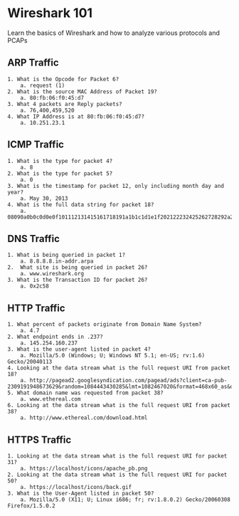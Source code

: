 # Wireshark 101

Learn the basics of Wireshark and how to analyze various protocols and PCAPs

## ARP Traffic

    1. What is the Opcode for Packet 6?
        a. request (1)
    2. What is the source MAC Address of Packet 19?
        a. 80:fb:06:f0:45:d7
    3. What 4 packets are Reply packets?
        a. 76,400,459,520
    4. What IP Address is at 80:fb:06:f0:45:d7?
        a. 10.251.23.1

## ICMP Traffic

    1. What is the type for packet 4?
        a. 8
    2. What is the type for packet 5?
        a. 0
    3. What is the timestamp for packet 12, only including month day and year?
        a. May 30, 2013
    4. What is the full data string for packet 18?
        a. 08090a0b0c0d0e0f101112131415161718191a1b1c1d1e1f202122232425262728292a2b2c2d2e2f3031323334353637
    
## DNS Traffic

    1. What is being queried in packet 1?
        a. 8.8.8.8.in-addr.arpa
    2.  What site is being queried in packet 26? 
        a. www.wireshark.org
    3. What is the Transaction ID for packet 26?
        a. 0x2c58

## HTTP Traffic

    1. What percent of packets originate from Domain Name System?
        a. 4.7
    2. What endpoint ends in .237?
        a. 145.254.160.237
    3. What is the user-agent listed in packet 4?
        a. Mozilla/5.0 (Windows; U; Windows NT 5.1; en-US; rv:1.6) Gecko/20040113
    4. Looking at the data stream what is the full request URI from packet 18?
        a. http://pagead2.googlesyndication.com/pagead/ads?client=ca-pub-2309191948673629&random=1084443430285&lmt=1082467020&format=468x60_as&output=html&url=http%3A%2F%2Fwww.ethereal.com%2Fdownload.html&color_bg=FFFFFF&color_text=333333&color_link=000000&color_url=666633&color_border=666633
    5. What domain name was requested from packet 38?
        a. www.ethereal.com
    6. Looking at the data stream what is the full request URI from packet 38?
        a. http://www.ethereal.com/download.html

## HTTPS Traffic

    1. Looking at the data stream what is the full request URI for packet 31?
        a. https://localhost/icons/apache_pb.png
    2. Looking at the data stream what is the full request URI for packet 50?
        a. https://localhost/icons/back.gif
    3. What is the User-Agent listed in packet 50?
        a. Mozilla/5.0 (X11; U; Linux i686; fr; rv:1.8.0.2) Gecko/20060308 Firefox/1.5.0.2
